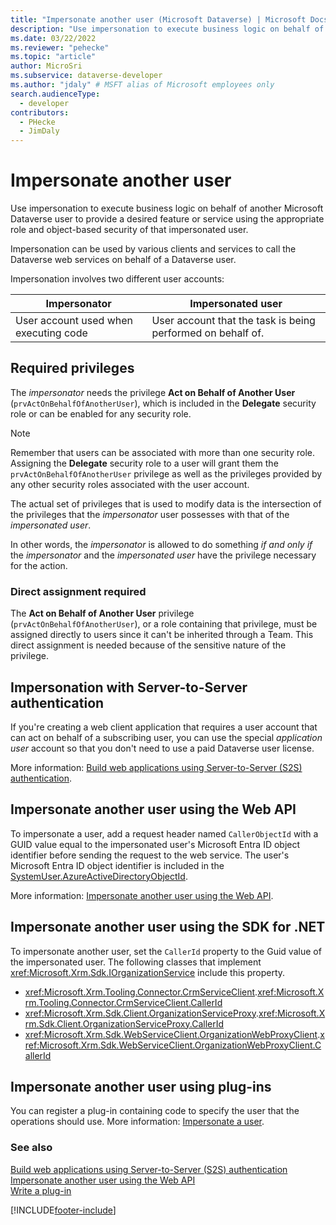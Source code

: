 ```yaml
---
title: "Impersonate another user (Microsoft Dataverse) | Microsoft Docs" # Intent and product brand in a unique string of 43-59 chars including spaces
description: "Use impersonation to execute business logic on behalf of another Microsoft Dataverse user." # 115-145 characters including spaces. This abstract displays in the search result.
ms.date: 03/22/2022
ms.reviewer: "pehecke"
ms.topic: "article"
author: MicroSri
ms.subservice: dataverse-developer
ms.author: "jdaly" # MSFT alias of Microsoft employees only
search.audienceType: 
  - developer
contributors:
  - PHecke
  - JimDaly
---
```

# Impersonate another user

Use impersonation to execute business logic on behalf of another Microsoft Dataverse user to provide a desired feature or service using the appropriate role and object-based security of that impersonated user.

Impersonation can be used by various clients and services to call the Dataverse web services on behalf of a Dataverse user.

Impersonation involves two different user accounts:

|Impersonator|Impersonated user|
|--|--|
|User account used when executing code|User account that the task is being performed on behalf of.|

## Required privileges

The *impersonator* needs the privilege **Act on Behalf of Another User** (`prvActOnBehalfOfAnotherUser`), which is included in the **Delegate** security role or can be enabled for any security role.

> [!NOTE]
> Remember that users can be associated with more than one security role. Assigning the **Delegate** security role to a user will grant them the `prvActOnBehalfOfAnotherUser` privilege as well as the privileges provided by any other security roles associated with the user account.

The actual set of privileges that is used to modify data is the intersection of the privileges that the *impersonator* user possesses with that of the *impersonated user*. 

In other words, the *impersonator* is allowed to do something *if and only if* the *impersonator* and the *impersonated user* have the privilege necessary for the action.

### Direct assignment required

The **Act on Behalf of Another User** privilege (`prvActOnBehalfOfAnotherUser`), or a role containing that privilege, must be assigned directly to users since it can't be inherited through a Team. This direct assignment is needed because of the sensitive nature of the privilege.

## Impersonation with Server-to-Server authentication

If you're creating a web client application that requires a user account that can act on behalf of a subscribing user, you can use the special *application user* account so that you don't need to use a paid Dataverse user license.

More information: [Build web applications using Server-to-Server (S2S) authentication](build-web-applications-server-server-s2s-authentication.md).

## Impersonate another user using the Web API

To impersonate a user, add a request header named `CallerObjectId` with a GUID value equal to the impersonated user's Microsoft Entra ID object identifier before sending the request to the web service. The user's Microsoft Entra ID object identifier is included in the [SystemUser.AzureActiveDirectoryObjectId](reference/entities/systemuser.md#BKMK_AzureActiveDirectoryObjectId).

More information: [Impersonate another user using the Web API](webapi/impersonate-another-user-web-api.md).


## Impersonate another user using the SDK for .NET

To impersonate another user, set the `CallerId` property to the Guid value of the impersonated user. The following classes that implement <xref:Microsoft.Xrm.Sdk.IOrganizationService> include this property.

- <xref:Microsoft.Xrm.Tooling.Connector.CrmServiceClient>.<xref:Microsoft.Xrm.Tooling.Connector.CrmServiceClient.CallerId>
- <xref:Microsoft.Xrm.Sdk.Client.OrganizationServiceProxy>.<xref:Microsoft.Xrm.Sdk.Client.OrganizationServiceProxy.CallerId>
- <xref:Microsoft.Xrm.Sdk.WebServiceClient.OrganizationWebProxyClient>.<xref:Microsoft.Xrm.Sdk.WebServiceClient.OrganizationWebProxyClient.CallerId>

## Impersonate another user using plug-ins

You can register a plug-in containing code to specify the user that the operations should use.
More information: [Impersonate a user](impersonate-a-user.md).


### See also

[Build web applications using Server-to-Server (S2S) authentication](build-web-applications-server-server-s2s-authentication.md)<br />
[Impersonate another user using the Web API](webapi/impersonate-another-user-web-api.md)<br />
[Write a plug-in](write-plug-in.md)

[!INCLUDE[footer-include](../../includes/footer-banner.md)]

